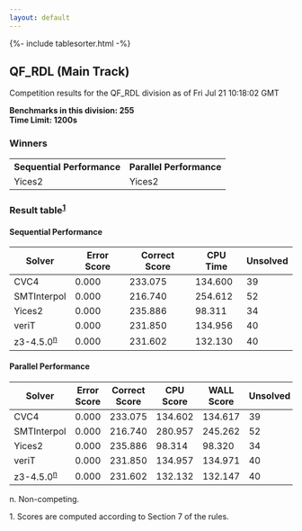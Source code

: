 ```yaml
---
layout: default
---
```

{%- include tablesorter.html -%}

##  QF_RDL (Main Track)

Competition results for the QF_RDL division as of Fri Jul 21 10:18:02 GMT

**Benchmarks in this division: 255**
<br/>
**Time Limit: 1200s**


### Winners

<table>
<tr>
<th class="center">Sequential Performance</th>
<th class="center">Parallel Performance</th>
</tr>
<tr class="center">
<td>Yices2</td>
<td>Yices2</td>
</tr>
</table>

### Result table<sup><a href="#fn1">1</a></sup>


#### Sequential Performance
<table id="sequential" class="result sorted">
<thead>
<tr>
<th class="center">Solver</th>
<th class="center">Error Score</th>
<th class="center">Correct Score</th>
<th class="center">CPU Time</th>
<th class="center">Unsolved</th>
</tr>
</thead>
<tr>
<td>CVC4</td>
<td class="right">0.000</td>
<td class="right">233.075</td>
<td class="right">134.600</td>
<td class="right">39</td>
</tr>
<tr>
<td>SMTInterpol</td>
<td class="right">0.000</td>
<td class="right">216.740</td>
<td class="right">254.612</td>
<td class="right">52</td>
</tr>
<tr>
<td>Yices2</td>
<td class="right">0.000</td>
<td class="right">235.886</td>
<td class="right">98.311</td>
<td class="right">34</td>
</tr>
<tr>
<td>veriT</td>
<td class="right">0.000</td>
<td class="right">231.850</td>
<td class="right">134.956</td>
<td class="right">40</td>
</tr>
<tr>
<td>z3-4.5.0<SUP><a href="#fn">n</a></SUP>
</td>
<td class="right">0.000</td>
<td class="right">231.602</td>
<td class="right">132.130</td>
<td class="right">40</td>
</tr>

</table>

#### Parallel Performance
<table id="parallel" class="result sorted">
<thead>
<tr>
<th class="center">Solver</th>
<th class="center">Error Score</th>
<th class="center">Correct Score</th>
<th class="center">CPU Score</th>
<th class="center">WALL Score</th>
<th class="center">Unsolved</th>
</tr>
</thead>
<tr>
<td>CVC4</td>
<td class="right">0.000</td>
<td class="right">233.075</td>
<td class="right">134.602</td>
<td class="right">134.617</td>
<td class="right">39</td>
</tr>
<tr>
<td>SMTInterpol</td>
<td class="right">0.000</td>
<td class="right">216.740</td>
<td class="right">280.957</td>
<td class="right">245.262</td>
<td class="right">52</td>
</tr>
<tr>
<td>Yices2</td>
<td class="right">0.000</td>
<td class="right">235.886</td>
<td class="right">98.314</td>
<td class="right">98.320</td>
<td class="right">34</td>
</tr>
<tr>
<td>veriT</td>
<td class="right">0.000</td>
<td class="right">231.850</td>
<td class="right">134.957</td>
<td class="right">134.971</td>
<td class="right">40</td>
</tr>
<tr>
<td>z3-4.5.0<SUP><a href="#fn">n</a></SUP>
</td>
<td class="right">0.000</td>
<td class="right">231.602</td>
<td class="right">132.132</td>
<td class="right">132.147</td>
<td class="right">40</td>
</tr>
</table>
<span id="fn"> n. Non-competing.</span>

<span id="fn1"> 1. Scores are computed according to Section 7 of the rules.</span>


